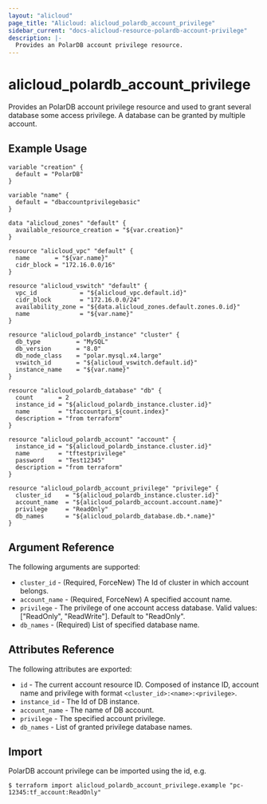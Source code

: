 ```yaml
---
layout: "alicloud"
page_title: "Alicloud: alicloud_polardb_account_privilege"
sidebar_current: "docs-alicloud-resource-polardb-account-privilege"
description: |-
  Provides an PolarDB account privilege resource.
---
```


# alicloud\_polardb\_account\_privilege

Provides an PolarDB account privilege resource and used to grant several database some access privilege. A database can be granted by multiple account.

## Example Usage

```
variable "creation" {
  default = "PolarDB"
}

variable "name" {
  default = "dbaccountprivilegebasic"
}

data "alicloud_zones" "default" {
  available_resource_creation = "${var.creation}"
}

resource "alicloud_vpc" "default" {
  name       = "${var.name}"
  cidr_block = "172.16.0.0/16"
}

resource "alicloud_vswitch" "default" {
  vpc_id            = "${alicloud_vpc.default.id}"
  cidr_block        = "172.16.0.0/24"
  availability_zone = "${data.alicloud_zones.default.zones.0.id}"
  name              = "${var.name}"
}

resource "alicloud_polardb_instance" "cluster" {
  db_type          = "MySQL"
  db_version       = "8.0"
  db_node_class    = "polar.mysql.x4.large"
  vswitch_id       = "${alicloud_vswitch.default.id}"
  instance_name    = "${var.name}"
}

resource "alicloud_polardb_database" "db" {
  count       = 2
  instance_id = "${alicloud_polardb_instance.cluster.id}"
  name        = "tfaccountpri_${count.index}"
  description = "from terraform"
}

resource "alicloud_polardb_account" "account" {
  instance_id = "${alicloud_polardb_instance.cluster.id}"
  name        = "tftestprivilege"
  password    = "Test12345"
  description = "from terraform"
}

resource "alicloud_polardb_account_privilege" "privilege" {
  cluster_id    = "${alicloud_polardb_instance.cluster.id}"
  account_name  = "${alicloud_polardb_account.account.name}"
  privilege     = "ReadOnly"
  db_names      = "${alicloud_polardb_database.db.*.name}"
}
```

## Argument Reference

The following arguments are supported:

* `cluster_id` - (Required, ForceNew) The Id of cluster in which account belongs.
* `account_name` - (Required, ForceNew) A specified account name.
* `privilege` - The privilege of one account access database. Valid values: ["ReadOnly", "ReadWrite"]. Default to "ReadOnly".
* `db_names` - (Required) List of specified database name.

## Attributes Reference

The following attributes are exported:

* `id` - The current account resource ID. Composed of instance ID, account name and privilege with format `<cluster_id>:<name>:<privilege>`.
* `instance_id` - The Id of DB instance.
* `account_name` - The name of DB account.
* `privilege` - The specified account privilege.
* `db_names` - List of granted privilege database names.

## Import

PolarDB account privilege can be imported using the id, e.g.

```
$ terraform import alicloud_polardb_account_privilege.example "pc-12345:tf_account:ReadOnly"
```